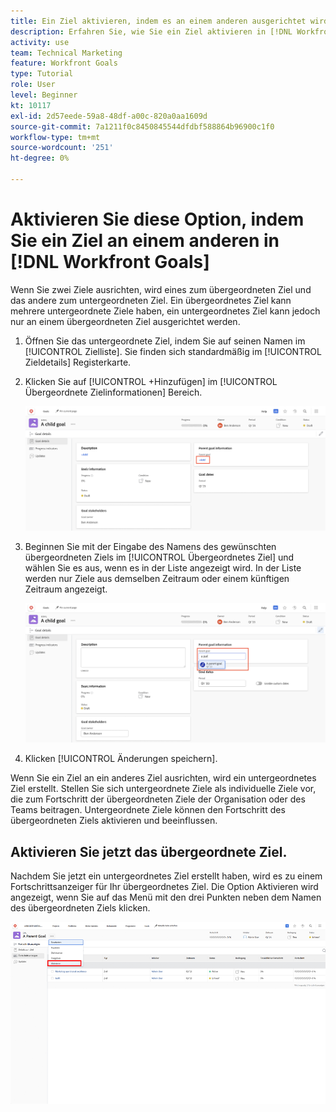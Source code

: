 ```yaml
---
title: Ein Ziel aktivieren, indem es an einem anderen ausgerichtet wird
description: Erfahren Sie, wie Sie ein Ziel aktivieren in [!DNL Workfront Goals] durch Ausrichtung an einem anderen Ziel.
activity: use
team: Technical Marketing
feature: Workfront Goals
type: Tutorial
role: User
level: Beginner
kt: 10117
exl-id: 2d57eede-59a8-48df-a00c-820a0aa1609d
source-git-commit: 7a1211f0c8450845544dfdbf588864b96900c1f0
workflow-type: tm+mt
source-wordcount: '251'
ht-degree: 0%

---
```


# Aktivieren Sie diese Option, indem Sie ein Ziel an einem anderen in [!DNL Workfront Goals]

Wenn Sie zwei Ziele ausrichten, wird eines zum übergeordneten Ziel und das andere zum untergeordneten Ziel. Ein übergeordnetes Ziel kann mehrere untergeordnete Ziele haben, ein untergeordnetes Ziel kann jedoch nur an einem übergeordneten Ziel ausgerichtet werden.

1. Öffnen Sie das untergeordnete Ziel, indem Sie auf seinen Namen im [!UICONTROL Zielliste]. Sie finden sich standardmäßig im [!UICONTROL Zieldetails] Registerkarte.
1. Klicken Sie auf [!UICONTROL +Hinzufügen] im [!UICONTROL Übergeordnete Zielinformationen] Bereich.

   ![Ein Screenshot der [!UICONTROL Zieldetails] tab](assets/06-workfront-goals-align-goals.png)

1. Beginnen Sie mit der Eingabe des Namens des gewünschten übergeordneten Ziels im [!UICONTROL Übergeordnetes Ziel] und wählen Sie es aus, wenn es in der Liste angezeigt wird. In der Liste werden nur Ziele aus demselben Zeitraum oder einem künftigen Zeitraum angezeigt.

   ![Ein Screenshot der [!UICONTROL Zieldetails] Bedienfeld mit der [!UICONTROL Übergeordnete Zielinformationen] panel](assets/07-workfront-goals-align-to.png)

1. Klicken [!UICONTROL Änderungen speichern].

Wenn Sie ein Ziel an ein anderes Ziel ausrichten, wird ein untergeordnetes Ziel erstellt. Stellen Sie sich untergeordnete Ziele als individuelle Ziele vor, die zum Fortschritt der übergeordneten Ziele der Organisation oder des Teams beitragen. Untergeordnete Ziele können den Fortschritt des übergeordneten Ziels aktivieren und beeinflussen.

## Aktivieren Sie jetzt das übergeordnete Ziel.

Nachdem Sie jetzt ein untergeordnetes Ziel erstellt haben, wird es zu einem Fortschrittsanzeiger für Ihr übergeordnetes Ziel. Die Option Aktivieren wird angezeigt, wenn Sie auf das Menü mit den drei Punkten neben dem Namen des übergeordneten Ziels klicken.

![Ein Screenshot, der zeigt, wie das übergeordnete Ziel aktiviert wird.](assets/activate-the-parent-goal.png)

